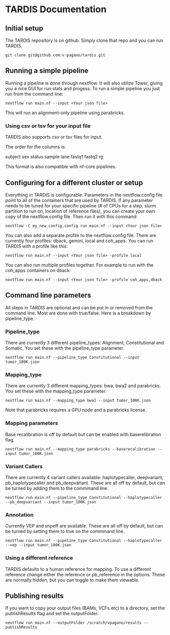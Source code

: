 # TARDIS Documentation

## Initial setup

The TARDIS repository is on github. Simply clone that repo and you can run TARDIS.

    git clone git@github.com:v-pagano/tardis.git

## Running a simple pipeline

Running a pipeline is done through nextflow.  It will also utilize Tower, giving you a nice GUI for run stats and progess. To run a simple pipeline you just run from the command line:

    nextflow run main.nf --input <Your json file>

This will run an alignment-only pipeline using parabricks.

### Using csv or tsv for your input file

TARDIS also supports csv or tsv files for input.

The order for the columns is:

subject
sex
status
sample
lane
fastq1
fastq2
rg

This format is also compatible with nf-core pipelines.

## Configuring for a different cluster or setup

Everything in TARDIS is configurable. Parameters in the nextflow.config file point to all of the containers that are used by TARDIS. If any parameter needs to be tuned for your specific pipeline (# of CPUs for a step, slurm partition to run on, location of reference files), you can create your own copy of the nextflow.config file.  Then run it with this command:

    nextflow -C my_new_config.config run main.nf --input <Your json file>

You can also add a separate profile to the nextflow.config file. There are currently four profiles: dback, gemini, local and coh_apps. You can run TARDIS with a profile like this:

    nextflow run main.nf --input <Your json file> -profile local

You can also run multiple profiles together.  For example to run with the coh_apps containers on dback:

    nextflow run main.nf --input <Your json file> -profile coh_apps,dback

## Command line parameters

All steps in TARDIS are optional and can be put in or removed from the command line.  Most are done with true/false.  Here is a breakdown by pipeline_type.

### Pipeline_type

There are currently 3 different pipeline_types: Alignment, Constitutional and Somatic. You set these with the pipeline_type parameter.

    nextflow run main.nf --pipeline_type Constitutional --input tumor_100K.json

### Mapping_type

There are currently 3 different mapping_types: bwa, bwa2 and parabricks. You set these with the mapping_type parameter.

    nextflow run main.nf --mapping_type bwa2 --input tumor_100K.json

Note that parabricks requires a GPU node and a parabricks license.

### Mapping parameters

Base recalibration is off by default but can be enabled with baserelibration flag.

    nextflow run main.nf --mapping_type parabricks --baserecalibration --input tumor_100K.json

### Variant Callers

There are currently 4 variant callers available: haplotypecaller, deepvariant, pb_haplotypecaller and pb_deepvariant. These are all off by default, but can be turned by adding them to the commmand line.

    nextflow run main.nf --pipeline_type Constitutional --haplotypecaller --pb_deepvariant --input tumor_100K.json

### Annotation

Currently VEP and snpeff are available. These are all off by default, but can be turned by setting them to true on the commmand line.

    nextflow run main.nf --pipeline_type Constitutional --haplotypecaller --vep --input tumor_100K.json

### Using a different reference

TARDIS defaults to a human reference for mapping. To use a different reference change either the reference or pb_reference in the options. These are normally hidden, but you can toggle to make them viewable.

## Publishing results

If you want to copy your output files (BAMs, VCFs etc) to a directory, set the publishResults flag and set the outputFolder.

    nextflow run main.nf --outputFolder /scratch/vpagano/results --publishResults

